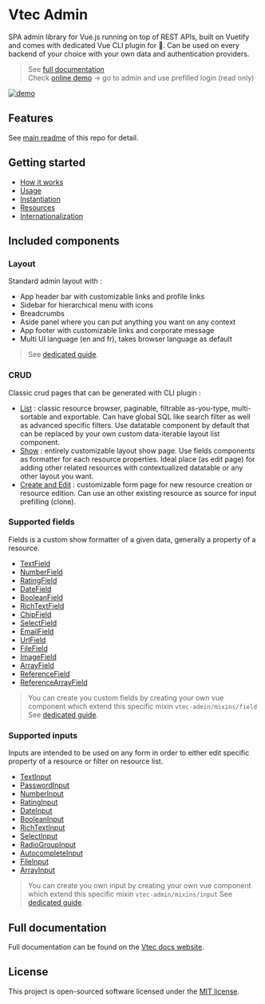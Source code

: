 # Vtec Admin

SPA admin library for Vue.js running on top of REST APIs, built on Vuetify and comes with dedicated Vue CLI plugin for 🚀. Can be used on every backend of your choice with your own data and authentication providers.

> See [full documentation](https://vtec.okami101.io)  
> Check [online demo](https://vtec-bookstore-demo.okami101.io) -> go to admin and use prefilled login (read only)  

[![demo](https://vtec.okami101.io/assets/screenshot.png)](https://vtec-bookstore-demo.okami101.io)

## Features

See [main readme](https://github.com/okami101/vtec-admin#features) of this repo for detail.

## Getting started

* [How it works](https://vtec.okami101.io/guide/)
* [Usage](https://vtec.okami101.io/guide/getting-started.html)
* [Instantiation](https://vtec.okami101.io/guide/admin.html)
* [Resources](https://vtec.okami101.io/guide/resources.html)
* [Internationalization](https://vtec.okami101.io/guide/i18n.html)

## Included components

### Layout

Standard admin layout with :

* App header bar with customizable links and profile links
* Sidebar for hierarchical menu with icons
* Breadcrumbs
* Aside panel where you can put anything you want on any context
* App footer with customizable links and corporate message
* Multi UI language (en and fr), takes browser language as default

> See [dedicated guide](https://vtec.okami101.io/guide/crud/layout.html).

### CRUD

Classic crud pages that can be generated with CLI plugin :

* [List](https://vtec.okami101.io/guide/crud/list.html) : classic resource browser, paginable, filtrable as-you-type, multi-sortable and exportable. Can have global SQL like search filter as well as advanced specific filters. Use datatable component by default that can be replaced by your own custom data-iterable layout list component.
* [Show](https://vtec.okami101.io/guide/crud/show.html) : entirely customizable layout show page. Use fields components as formatter for each resource properties. Ideal place (as edit page) for adding other related resources with contextualized datatable or any other layout you want.
* [Create and Edit](https://vtec.okami101.io/guide/crud/form.html) : customizable form page for new resource creation or resource edition. Can use an other existing resource as source for input prefilling (clone).

### Supported fields

Fields is a custom show formatter of a given data, generally a property of a resource.

* [TextField](https://vtec.okami101.io/guide/components/fields.html#text)
* [NumberField](https://vtec.okami101.io/guide/components/fields.html#number)
* [RatingField](https://vtec.okami101.io/guide/components/fields.html#rating)
* [DateField](https://vtec.okami101.io/guide/components/fields.html#date)
* [BooleanField](https://vtec.okami101.io/guide/components/fields.html#boolean)
* [RichTextField](https://vtec.okami101.io/guide/components/fields.html#rich-text)
* [ChipField](https://vtec.okami101.io/guide/components/fields.html#chip)
* [SelectField](https://vtec.okami101.io/guide/components/fields.html#select)
* [EmailField](https://vtec.okami101.io/guide/components/fields.html#email)
* [UrlField](https://vtec.okami101.io/guide/components/fields.html#url)
* [FileField](https://vtec.okami101.io/guide/components/fields.html#file)
* [ImageField](https://vtec.okami101.io/guide/components/fields.html#image)
* [ArrayField](https://vtec.okami101.io/guide/components/fields.html#array)
* [ReferenceField](https://vtec.okami101.io/guide/components/fields.html#reference)
* [ReferenceArrayField](https://vtec.okami101.io/guide/components/fields.html#reference-array)

> You can create you custom fields by creating your own vue component which extend this specific mixin `vtec-admin/mixins/field`
> See [dedicated guide](https://vtec.okami101.io/guide/components/fields.html).

### Supported inputs

Inputs are intended to be used on any form in order to either edit specific property of a resource or filter on resource list.

* [TextInput](https://vtec.okami101.io/guide/components/inputs.html#text)
* [PasswordInput](https://vtec.okami101.io/guide/components/inputs.html#password)
* [NumberInput](https://vtec.okami101.io/guide/components/inputs.html#number)
* [RatingInput](https://vtec.okami101.io/guide/components/inputs.html#rating)
* [DateInput](https://vtec.okami101.io/guide/components/inputs.html#date)
* [BooleanInput](https://vtec.okami101.io/guide/components/inputs.html#boolean)
* [RichTextInput](https://vtec.okami101.io/guide/components/inputs.html#rich-text)
* [SelectInput](https://vtec.okami101.io/guide/components/inputs.html#select)
* [RadioGroupInput](https://vtec.okami101.io/guide/components/inputs.html#radio-input)
* [AutocompleteInput](https://vtec.okami101.io/guide/components/inputs.html#autocomplete)
* [FileInput](https://vtec.okami101.io/guide/components/inputs.html#file)
* [ArrayInput](https://vtec.okami101.io/guide/components/inputs.html#array)

> You can create you own input by creating your own vue component which extend this specific mixin `vtec-admin/mixins/input`
> See [dedicated guide](https://vtec.okami101.io/guide/components/inputs.html).

## Full documentation

Full documentation can be found on the [Vtec docs website](https://vtec.okami101.io).

## License

This project is open-sourced software licensed under the [MIT license](https://adr1enbe4udou1n.mit-license.org).
